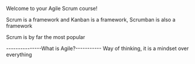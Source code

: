 Welcome to your Agile Scrum course!

Scrum is a framework and Kanban is a framework, Scrumban is also a framework

Scrum is by far the most popular

---------------What is Agile?-----------
Way of thinking, it is a mindset over everything
